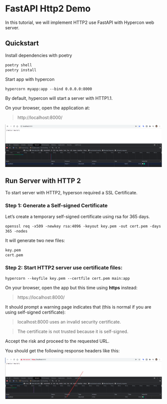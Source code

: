 # FastAPI Http2 Demo

In this tutorial, we will implement HTTP2 use FastAPI with Hypercon web server.

## Quickstart

Install dependencies with poetry

```shell
poetry shell
poetry install
```

Start app with hypercon

```shell
hypercorn myapp:app --bind 0.0.0.0:8000
```

By default, hypercon will start a server with HTTP1.1.

On your browser, open the application at:

> http://localhost:8000/

![FastAPI Serve HTTP 1.1](fastapi-server-http1.1.png)

## Run Server with HTTP 2

To start server with HTTP2, hyperson required a SSL Certificate.

### Step 1: Generate a Self-signed Certificate

Let’s create a temporary self-signed certificate using rsa for 365 days. 

```shell
openssl req -x509 -newkey rsa:4096 -keyout key.pem -out cert.pem -days 365 -nodes
```

It will generate two new files:

```
key.pem
cert.pem
```

### Step 2: Start HTTP2 server use certificate files:

```shell
hypercorn --keyfile key.pem --certfile cert.pem main:app
```

On your browser, open the app but this time using **https** instead:

> https://localhost:8000/

It should prompt a warning page indicates that (this is normal if you are using self-signed certificate):

> localhost:8000 uses an invalid security certificate.

> The certificate is not trusted because it is self-signed.

Accept the risk and proceed to the requested URL. 

You should get the following response headers like this:

![FastAPI Serve HTTP 2](fastapi-serve-http2-hypercon.png)
